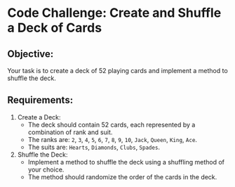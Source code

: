 # Code Challenge: Create and Shuffle a Deck of Cards

## Objective:

Your task is to create a deck of 52 playing cards and implement a method to shuffle the deck.

## Requirements:

1. Create a Deck:
   * The deck should contain 52 cards, each represented by a combination of rank and suit.
   * The ranks are: `2`, `3`, `4`, `5`, `6`, `7`, `8`, `9`, `10`, `Jack`, `Queen`, `King`, `Ace`.
   * The suits are: `Hearts`, `Diamonds`, `Clubs`, `Spades`.
2. Shuffle the Deck:
   * Implement a method to shuffle the deck using a shuffling method of your choice.
   * The method should randomize the order of the cards in the deck.